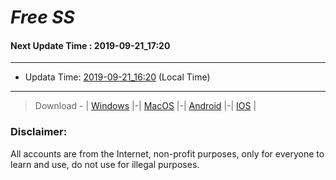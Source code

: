 
# *Free SS*

#### Next Update Time : 2019-09-21_17:20

---
* Updata Time: [2019-09-21_16:20](https://github.com/Geek-007/free-SS/blob/master/2019-09-21_16:20_FreeSS.txt) (Local Time)
---

> Download - | [Windows](https://github.com/shadowsocks/shadowsocks-windows/releases) |-| [MacOS](https://github.com/shadowsocks/shadowsocks-iOS/releases) |-| [Android](https://github.com/shadowsocks/shadowsocks-android/releases) |-| [IOS](https://itunes.apple.com/us/) |

### Disclaimer:
All accounts are from the Internet, non-profit purposes, only for everyone to learn and use, do not use for illegal purposes.
<br>
